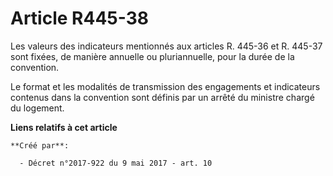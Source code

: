 # Article R445-38

Les valeurs des indicateurs mentionnés aux articles R. 445-36 et R. 445-37 sont fixées, de manière annuelle ou pluriannuelle,
pour la durée de la convention.

Le format et les modalités de transmission des engagements et indicateurs contenus dans la convention sont définis par un
arrêté du ministre chargé du logement.

**Liens relatifs à cet article**

	**Créé par**:

	  - Décret n°2017-922 du 9 mai 2017 - art. 10
